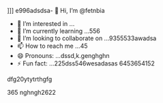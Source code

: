 ]]]
e996adsdsa- 👋 Hi, I’m @fetnbia
- 👀 I’m interested in ...
- 🌱 I’m currently learning ...556
- 💞️ I’m looking to collaborate on ...9355533awadsa
- 📫 How to reach me ...45
- 😄 Pronouns: ...dssd,k.genghghn
- ⚡ Fun fact: ...225dss546wesadasas
6453654152
<!---54asds545
fetnbia/fetnbia is a ✨ special ✨ reposisdftory besdfcause its `README.md` 6262(this f543543ilcxggfgfgfxcxce) appears on your GitHub profile.
You can click the Preview link to take a look at yo53ur changes.653
--->dfg20ytytrthgfg
365
nghngh2622
